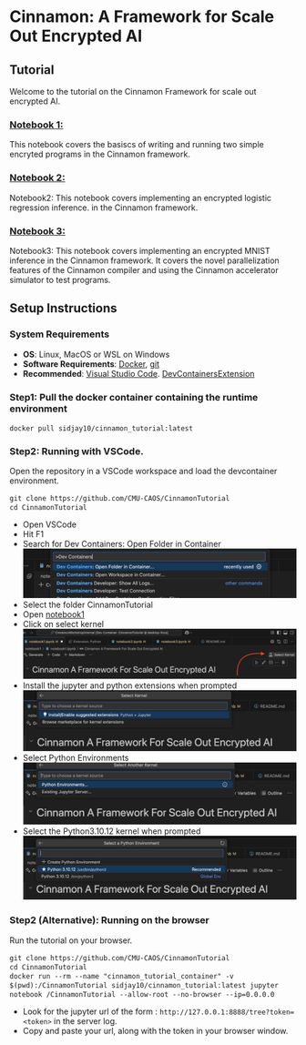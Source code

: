 # Cinnamon: A Framework for Scale Out Encrypted AI
## Tutorial
Welcome to the tutorial on the Cinnamon Framework for scale out encrypted AI. 

### [Notebook 1:](notebook1/notebook1.ipynb)
This notebook covers the basiscs of writing and running two simple encryted programs in the Cinnamon framework.

### [Notebook 2:](notebook2/notebook2.ipynb)
Notebook2: This notebook covers implementing an encrypted logistic regression inference. in the Cinnamon framework.

### [Notebook 3:](notebook3/notebook3.ipynb)
Notebook3: This notebook covers implementing an encrypted MNIST inference in the Cinnamon framework. It covers the novel parallelization features of the Cinnamon compiler and using the Cinnamon accelerator simulator to test programs.

## Setup Instructions
### System Requirements
- **OS**: Linux, MacOS or WSL on Windows
- **Software Requirements**: [Docker](https://docs.docker.com/desktop/), [git](https://git-scm.com/downloads)
- **Recommended**: [Visual Studio Code](https://code.visualstudio.com/download). [DevContainersExtension](https://marketplace.visualstudio.com/items?itemName=ms-vscode-remote.remote-containers)

### Step1: Pull the docker container containing the runtime environment
```
docker pull sidjay10/cinnamon_tutorial:latest
```
### Step2: Running with VSCode.
Open the repository in a VSCode workspace and load the devcontainer environment. 
```
git clone https://github.com/CMU-CAOS/CinnamonTutorial
cd CinnamonTutorial
```
- Open VSCode 
- Hit F1 
- Search for Dev Containers: Open Folder in Container
![image](images/DevContainers.jpg)
- Select the folder CinnamonTutorial
- Open [notebook1](notebook1/notebook1.ipynb)
- Click on select kernel
![image](images/SelectKernel.jpg)
- Install the jupyter and python extensions when prompted
![image](images/InstallJupyter.jpg)
- Select Python Environments
![image](images/PythonEnv.jpg)
- Select the Python3.10.12 kernel when prompted
![image](images/Py31012.jpg)

### Step2 (Alternative): Running on the browser
Run the tutorial on your browser.
```
git clone https://github.com/CMU-CAOS/CinnamonTutorial
cd CinnamonTutorial
docker run --rm --name "cinnamon_tutorial_container" -v $(pwd):/CinnamonTutorial sidjay10/cinnamon_tutorial:latest jupyter notebook /CinnamonTutorial --allow-root --no-browser --ip=0.0.0.0
```
- Look for the jupyter url of the form : `http://127.0.0.1:8888/tree?token=<token>` in the server log.
- Copy and paste your url, along with the token in your browser window.
